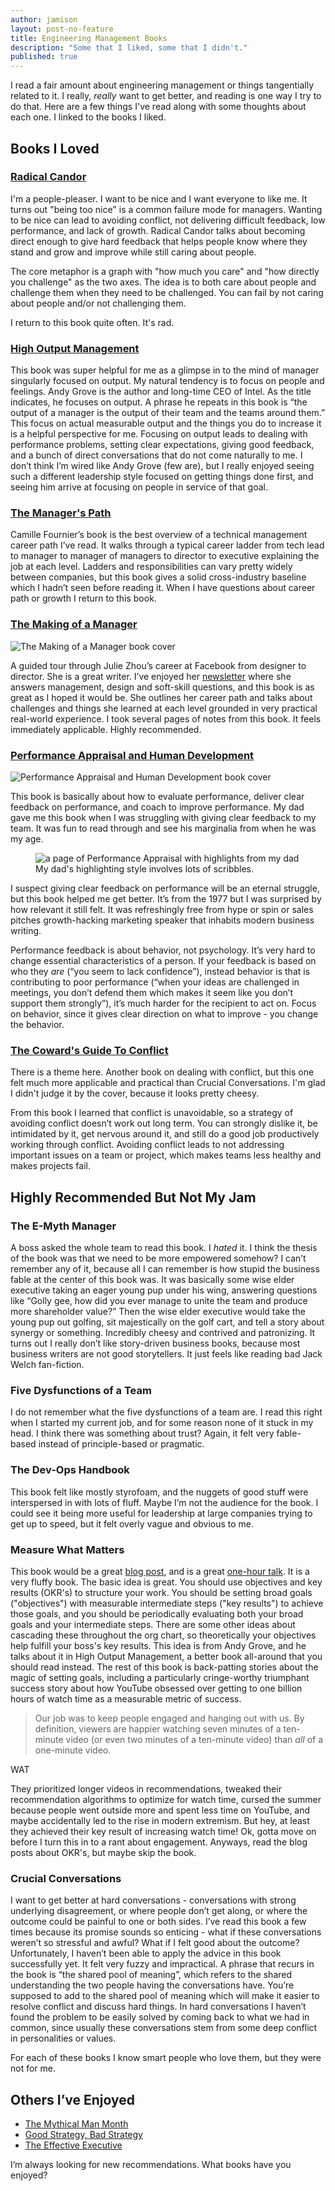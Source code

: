 ```yaml
---
author: jamison
layout: post-no-feature
title: Engineering Management Books
description: "Some that I liked, some that I didn't."
published: true
---
```

I read a fair amount about engineering management or things tangentially related to it. I really, *really* want to get better, and reading is one way I try to do that. Here are a few things I've read along with some thoughts about each one. I linked to the books I liked.

## Books I Loved

### [Radical Candor](https://www.amazon.com/Radical-Candor-Kick-Ass-Without-Humanity/dp/1250103509/)


I'm a people-pleaser. I want to be nice and I want everyone to like me. It turns out "being too nice" is a common failure mode for managers. Wanting to be nice can lead to avoiding conflict, not delivering difficult feedback, low performance, and lack of growth. Radical Candor talks about becoming direct enough to give hard feedback that helps people know where they stand and grow and improve while still caring about people.

The core metaphor is a graph with "how much you care" and "how directly you challenge" as the two axes. The idea is to both care about people and challenge them when they need to be challenged. You can fail by not caring about people and/or not challenging them.

I return to this book quite often. It's rad.

### [High Output Management](https://www.amazon.com/High-Output-Management-Andrew-Grove/dp/0679762884/)

This book was super helpful for me as a glimpse in to the mind of manager singularly focused on output. My natural tendency is to focus on people and feelings. Andy Grove is the author and long-time CEO of Intel. As the title indicates, he focuses on output. A phrase he repeats in this book is “the output of a manager is the output of their team and the teams around them.” This focus on actual measurable output and the things you do to increase it is a helpful perspective for me. Focusing on output leads to dealing with performance problems, setting clear expectations, giving good feedback, and a bunch of direct conversations that do not come naturally to me. I don’t think I’m wired like Andy Grove (few are), but I really enjoyed seeing such a different leadership style focused on getting things done first, and seeing him arrive at focusing on people in service of that goal.

### [The Manager's Path](https://www.amazon.com/Managers-Path-Leaders-Navigating-Growth/dp/1491973897)


Camille Fournier’s book is the best overview of a technical management career path I’ve read. It walks through a typical career ladder from tech lead to manager to manager of managers to director to executive explaining the job at each level. Ladders and responsibilities can vary pretty widely between companies, but this book gives a solid cross-industry baseline which I hadn’t seen before reading it. When I have questions about career path or growth I return to this book.

### [The Making of a Manager](https://www.amazon.com/Making-Manager-What-Everyone-Looks/dp/0735219567/)

![The Making of a Manager book cover](../images/engineering-management-books/manager.jpg)

A guided tour through Julie Zhou’s career at Facebook from designer to director. She is a great writer. I’ve enjoyed her [newsletter](https://www.juliezhuo.com/design/mailinglist.html) where she answers management, design and soft-skill questions, and this book is as great as I hoped it would be. She outlines her career path and talks about challenges and things she learned at each level grounded in very practical real-world experience. I took several pages of notes from this book. It feels immediately applicable. Highly recommended.

### [Performance Appraisal and Human Development](https://www.amazon.com/Performance-Appraisal-Human-Development-Practical/dp/0201074559)

![Performance Appraisal and Human Development book cover](../images/engineering-management-books/perf.jpg)

This book is basically about how to evaluate performance, deliver clear feedback on performance, and coach to improve performance. My dad gave me this book when I was struggling with giving clear feedback to my team. It was fun to read through and see his marginalia from when he was my age.

<figure>
  <img src="../images/engineering-management-books/perf-notes.jpg" alt="a page of Performance Appraisal with highlights from my dad">
  <figcaption>My dad's highlighting style involves lots of scribbles.</figcaption>
</figure>

I suspect giving clear feedback on performance will be an eternal struggle, but this book helped me get better. It’s from the 1977 but I was surprised by how relevant it still felt. It was refreshingly free from hype or spin or sales pitches growth-hacking marketing speaker that inhabits modern business writing.

Performance feedback is about behavior, not psychology. It’s very hard to change essential characteristics of a person. If your feedback is based on who they *are* (“you seem to lack confidence”), instead behavior is that is contributing to poor performance (“when your ideas are challenged in meetings, you don’t defend them which makes it seem like you don’t support them strongly”), it’s much harder for the recipient to act on. Focus on behavior, since it gives clear direction on what to improve - you change the behavior.

### [The Coward's Guide To Conflict](https://www.amazon.com/Cowards-Guide-Conflict-Empowering-Solutions/dp/1402200552)

There is a theme here. Another book on dealing with conflict, but this one felt much more applicable and practical than Crucial Conversations. I'm glad I didn't judge it by the cover, because it looks pretty cheesy.

From this book I learned that conflict is unavoidable, so a strategy of avoiding conflict doesn’t work out long term. You can strongly dislike it, be intimidated by it, get nervous around it, and still do a good job productively working through conflict. Avoiding conflict leads to not addressing important issues on a team or project, which makes teams less healthy and makes projects fail.

## Highly Recommended But Not My Jam

### The E-Myth Manager

A boss asked the whole team to read this book. I *hated* it. I think the thesis of the book was that we need to be more empowered somehow? I can’t remember any of it, because all I can remember is how stupid the business fable at the center of this book was. It was basically some wise elder executive taking an eager young pup under his wing, answering questions like “Golly gee, how did you ever manage to unite the team and produce more shareholder value?” Then the wise elder executive would take the young pup out golfing, sit majestically on the golf cart, and tell a story about synergy or something. Incredibly cheesy and contrived and patronizing. It turns out I really don’t like story-driven business books, because most business writers are not good storytellers. It just feels like reading bad Jack Welch fan-fiction.

### Five Dysfunctions of a Team

I do not remember what the five dysfunctions of a team are. I read this right when I started my current job, and for some reason none of it stuck in my head. I think there was something about trust? Again, it felt very fable-based instead of principle-based or pragmatic.

### The Dev-Ops Handbook

This book felt like mostly styrofoam, and the nuggets of good stuff were interspersed in with lots of fluff. Maybe I’m not the audience for the book. I could see it being more useful for leadership at large companies trying to get up to speed, but it felt overly vague and obvious to me.

### Measure What Matters
This book would be a great [blog post](https://medium.com/startup-tools/okrs-5afdc298bc28), and is a great [one-hour talk](https://www.youtube.com/watch?v=mJB83EZtAjc). It is a very fluffy book. The basic idea is great. You should use objectives and key results (OKR's) to structure your work. You should be setting broad goals ("objectives") with measurable intermediate steps ("key results") to achieve those goals, and you should be periodically evaluating both your broad goals and your intermediate steps. There are some other ideas about cascading these throughout the org chart, so theoretically your objectives help fulfill your boss's key results. This idea is from Andy Grove, and he talks about it in High Output Management, a better book all-around that you should read instead. The rest of this book is back-patting stories about the magic of setting goals, including a particularly cringe-worthy triumphant success story about how YouTube obsessed over getting to one billion hours of watch time as a measurable metric of success.

> Our job was to keep people engaged and hanging out with us. By definition, viewers are happier watching seven minutes of a ten-minute video (or even two minutes of a ten-minute video) than *all* of a one-minute video.

WAT

They prioritized longer videos in recommendations, tweaked their recommendation algorithms to optimize for watch time, cursed the summer because people went outside more and spent less time on YouTube, and maybe accidentally led to the rise in modern extremism. But hey, at least they achieved their key result of increasing watch time! Ok, gotta move on before I turn this in to a rant about engagement. Anyways, read the blog posts about OKR's, but maybe skip the book.

### Crucial Conversations

I want to get better at hard conversations - conversations with strong underlying disagreement, or where people don’t get along, or where the outcome could be painful to one or both sides. I’ve read this book a few times because its promise sounds so enticing - what if these conversations weren’t so stressful and awful? What if I felt good about the outcome? Unfortunately, I haven’t been able to apply the advice in this book successfully yet. It felt very fuzzy and impractical. A phrase that recurs in the book is “the shared pool of meaning”, which refers to the shared understanding the two people having the conversations have. You’re supposed to add to the shared pool of meaning which will make it easier to resolve conflict and discuss hard things. In hard conversations I haven’t found the problem to be easily solved by coming back to what we had in common, since usually these conversations stem from some deep conflict in personalities or values.

For each of these books I know smart people who love them, but they were not for me.


## Others I’ve Enjoyed

- [The Mythical Man Month](https://www.amazon.com/Mythical-Man-Month-Software-Engineering-Anniversary/dp/0201835959)
- [Good Strategy, Bad Strategy](https://www.amazon.com/Good-Strategy-Bad-Difference-Matters/dp/0307886239)
- [The Effective Executive](https://www.amazon.com/Effective-Executive-Definitive-Harperbusiness-Essentials/dp/0060833459/)

I’m always looking for new recommendations. What books have you enjoyed?
